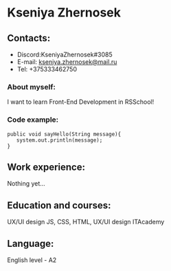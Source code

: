 # Kseniya Zhernosek

## Contacts:

- Discord:KseniyaZhernosek#3085
- E-mail: kseniya.zhernosek@mail.ru
- Tel: +375333462750

### About myself:

I want to learn Front-End Development in RSSchool!

### Code example:

 ```
public void sayHello(String message){
    system.out.println(message);
}
 ```
## Work experience:

Nothing yet…

## Education and courses:

UX/UI design
JS, CSS, HTML, UX/UI design ITAcademy

## Language:

English level - A2
